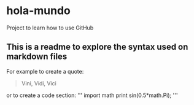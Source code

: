 # hola-mundo
Project to learn how to use GitHub
## This is a readme to explore the syntax used on markdown files
For example to create a quote:
>Vini, Vidi, Vici

or to create a code section:
'''
import math
print sin(0.5*math.Pi);
'''
